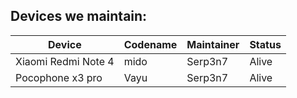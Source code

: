 ## Devices we maintain:

| Device               | Codename    | Maintainer         | Status   |
| -------------------- | ----------- | ---------------    | -----    |
| Xiaomi Redmi Note 4  | mido        | Serp3n7            | Alive    |
| Pocophone x3 pro     | Vayu        | Serp3n7            | Alive    |
